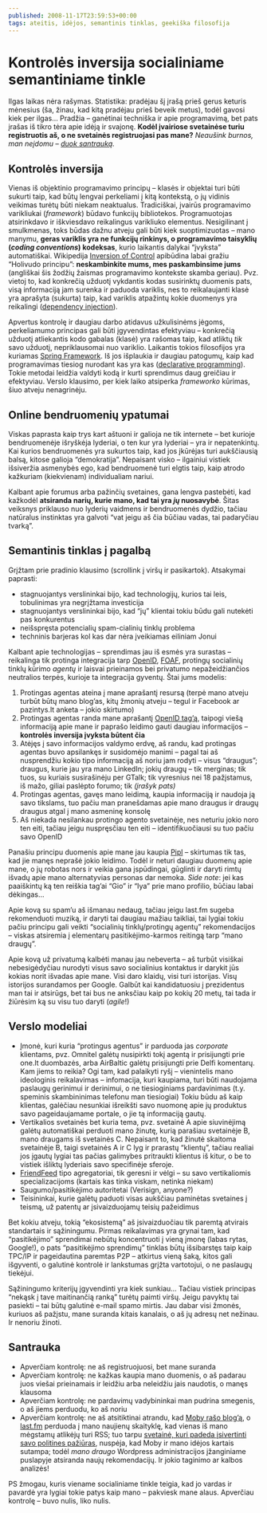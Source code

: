 ```yaml
---
published: 2008-11-17T23:59:53+00:00
tags: ateitis, idėjos, semantinis tinklas, geekiška filosofija
---
```


# Kontrolės inversija socialiniame semantiniame tinkle

<p>Ilgas laikas nėra rašymas. Statistika: pradėjau šį įrašą prieš gerus keturis mėnesius (ša, žinau, kad kitą pradėjau prieš beveik metus), todėl gavosi kiek per ilgas… Pradžia – ganėtinai techniška ir apie programavimą, bet pats įrašas iš tikro tėra apie idėją ir svajonę. <strong>Kodėl įvairiose svetainėse turiu registruotis aš, o ne svetainės registruojasi pas mane?</strong> <em>Neaušink burnos, man neįdomu – <a href="/2008/11/kontroles-inversija-socialiniame-semantiniame-tinkle.html#20081117-santrauka">duok santrauką</a>.</em></p>
<p><span id="more-66"></span></p>
<h2>Kontrolės inversija</h2>
<p>Vienas iš objektinio programavimo principų – klasės ir objektai turi būti sukurti taip, kad būtų lengvai perkeliami į kitą kontekstą, o jų vidinis veikimas turėtų būti niekam neaktualus. Tradiciškai, įvairūs programavimo varikliukai (<i>framework</i>) būdavo funkcijų bibliotekos. Programuotojas atsirinkdavo ir iškviesdavo reikalingus varikliuko elementus. Nesigilinant į smulkmenas, toks būdas dažnu atveju gali būti kiek suoptimizuotas – mano manymu, <strong>geras variklis yra ne funkcijų rinkinys, o programavimo taisyklių (<i>coding conventions</i>) kodeksas</strong>, kurio laikantis dalykai “įvyksta” automatiškai. Wikipedija <a href="http://en.wikipedia.org/wiki/Inversion_of_control">Inversion of Control</a> apibūdina labai gražiu “Holivudo principu”: <strong>neskambinkite mums, mes paskambinsime jums</strong> (angliškai šis žodžių žaismas programavimo kontekste skamba geriau). Pvz. vietoj to, kad konkrečią užduotį vykdantis kodas susirinktų duomenis pats, visą informaciją jam surenka ir paduoda variklis, nes to reikalaujanti klasė yra aprašyta (sukurta) taip, kad variklis atpažintų kokie duomenys yra reikalingi (<a href="http://en.wikipedia.org/wiki/Dependency_injection">dependency injection</a>).</p>
<p>Apvertus kontrolę ir daugiau darbo atidavus užkulisinėms jėgoms, perkeliamumo principas gali būti įgyvendintas efektyviau – konkrečią užduotį atliekantis kodo gabalas (klasė) yra rašomas taip, kad atliktų <em>tik</em> savo užduotį, nepriklausomai nuo variklio. Laikantis tokios filosofijos yra kuriamas <a href="http://www.springframework.org/">Spring Framework</a>. Iš jos išplaukia ir daugiau patogumų, kaip kad programavimas tiesiog nurodant kas yra kas (<a href="http://en.wikipedia.org/wiki/Declarative_programming">declarative programming</a>). Tokie metodai leidžia valdyti kodą ir kurti sprendimus daug greičiau ir efektyviau. Verslo klausimo, per kiek laiko atsiperka <i>frameworko</i> kūrimas, šiuo atveju nenagrinėju.</p>
<h2>Online bendruomenių ypatumai</h2>
<p>Viskas paprasta kaip trys kart aštuoni ir galioja ne tik internete – bet kurioje bendruomenėje išryškėja lyderiai, o ten kur yra lyderiai – yra ir nepatenkintų. Kai kurios bendruomenės yra sukurtos taip, kad jos įkūrėjas turi aukščiausią balsą, kitose galioja “demokratija”. Nepaisant visko – ilgainiui vistiek išsiveržia asmenybės ego, kad bendruomenė turi elgtis taip, kaip atrodo kažkuriam (kiekvienam) individualiam nariui.</p>
<p>Kalbant apie forumus arba pažinčių svetaines, gana lengva pastebėti, kad kažkodėl <strong>atsiranda narių, kurie mano, kad tai yra <em>jų</em> nuosavybė</strong>. Šitas veiksnys priklauso nuo lyderių vaidmens ir bendruomenės dydžio, tačiau natūralus instinktas yra galvoti “vat jeigu aš čia būčiau vadas, tai padaryčiau tvarką”.</p>
<h2>Semantinis tinklas į pagalbą</h2>
<p>Grįžtam prie pradinio klausimo (scrollink į viršų ir pasikartok). Atsakymai paprasti:</p>
<ul>
<li>stagnuojantys verslininkai bijo, kad technologijų, kurios tai leis, tobulinimas yra negrįžtama investicija</li>
<li>stagnuojantys verslininkai bijo, kad “jų” klientai tokiu būdu gali nutekėti pas konkurentus</li>
<li>neišspręsta potencialių spam-cialinių tinklų problema</li>
<li>techninis barjeras kol kas dar nėra įveikiamas eiliniam Jonui</li>
</ul>
<p>Kalbant apie technologijas – sprendimas jau iš esmės yra surastas – reikalinga tik protinga integracija tarp <a href="http://openid.net/">OpenID</a>, <a href="http://www.foaf-project.org/">FOAF</a>, protingų socialinių tinklų kūrimo <i>agentų</i> ir laisvai prieinamos bei privatumo nepažeidžiančios neutralios terpės, kurioje ta integracija gyventų. Štai jums modelis:</p>
<ol>
<li>Protingas agentas ateina į mane aprašantį resursą (terpė mano atveju turbūt būtų mano blog’as, kitų žmonių atveju – tegul ir Facebook ar pazintys.lt anketa – jokio skirtumo)</li>
<li>Protingas agentas randa mane aprašantį <a href="http://wiki.openid.net/Delegation">OpenID tag’ą</a>, taipogi viešą informaciją apie mane ir paprašo leidimo gauti daugiau informacijos – <strong>kontrolės inversija įvyksta būtent čia</strong></li>
<li>Atėjęs į savo informacijos valdymo erdvę, aš randu, kad protingas agentas buvo apsilankęs ir susidomėjo manimi – pagal tai aš nusprendžiu kokio tipo informaciją aš noriu jam rodyti – visus “draugus”; draugus, kurie jau yra mano LinkedIn; jokių draugų – tik merginas; tik tuos, su kuriais susirašinėju per GTalk; tik vyresnius nei 18 pažįstamus, iš mažo, giliai paslėpto forumo; tik <i>(įrašyk pats)</i></li>
<li>Protingas agentas, gavęs mano leidimą, kaupia informaciją ir naudoja ją savo tikslams, tuo pačiu man pranešdamas apie mano draugus ir draugų draugus atgal į mano asmeninę konsolę</li>
<li>Aš niekada nesilankau protingo agento svetainėje, nes neturiu jokio noro ten eiti, tačiau jeigu nuspręsčiau ten eiti – identifikuočiausi su tuo pačiu savo OpenID</li>
</ol>
<p>Panašiu principu duomenis apie mane jau kaupia <a href="http://www.pipl.com/">Pipl</a> – skirtumas tik tas, kad jie manęs neprašė jokio leidimo. Todėl ir neturi daugiau duomenų apie mane, o jų robotas nors ir veikia gana įspūdingai, gūglinti ir daryti rimtų išvadų apie mano alternatyvias personas dar nemoka. <i>Side note</i>: jei kas paaiškintų ką ten reiškia tag’ai “Gio” ir “Iya” prie mano profilio, būčiau labai dėkingas…</p>
<p>Apie kovą su spam’u aš išmanau nedaug, tačiau jeigu last.fm sugeba rekomenduoti muziką, ir daryti tai daugiau mažiau taikliai, tai lygiai tokiu pačiu principu gali veikti “socialinių tinklų/protingų agentų” rekomendacijos – viskas atsiremia į elementarų pasitikėjimo-karmos reitingą tarp “mano draugų”.</p>
<p>Apie kovą už privatumą kalbėti manau jau nebeverta – aš turbūt visiškai nebesigėdyčiau nurodyti visus savo socialinius kontaktus ir darykit jūs kokias norit išvadas apie mane. Visi daro klaidų, visi turi istorijas. Visų istorijos surandamos per Google. Galbūt kai kandidatuosiu į prezidentus man tai ir atsirūgs, bet tai bus ne anksčiau kaip po kokių 20 metų, tai tada ir žiūrėsim ką su visu tuo daryti (<em>agile</em>!)</p>
<h2>Verslo modeliai</h2>
<ul>
<li>Įmonė, kuri kuria “protingus agentus” ir parduoda jas <i>corporate</i> klientams, pvz. Omnitel galėtų nusipirkti tokį agentą ir prisijungti prie one.lt duombazės, arba AirBaltic galėtų prisijungti prie Delfi komentarų. Kam jiems to reikia? Ogi tam, kad palaikyti ryšį – vienintelis mano ideologinis reikalavimas – infomacija, kuri kaupiama, turi būti naudojama paslaugų gerinimui ir derinimui, o ne tiesioginiams pardavinimas (t.y. speminis skambininimas telefonu man tiesiogiai) Tokiu būdu aš kaip klientas, galėčiau nesunkiai išreikšti savo nuomonę apie jų produktus savo pageidaujamame portale, o jie tą informaciją gautų.</li>
<li>Vertikalios svetainės bet kuria tema, pvz. svetainė A apie siuvinėjimą galėtų automatiškai perduoti mano žinutę, kurią parašiau svetainėje B, mano draugams iš svetainės C. Nepaisant to, kad žinutė skaitoma svetainėje B, taigi svetainės A ir C lyg ir prarastų “klientų”, tačiau realiai jos įgautų lygiai tas pačias galimybes pritraukti klientus iš kitur, o be to vistiek išliktų lyderiais savo specifinėje sferoje.</li>
<li><a href="http://friendfeed.com/">FriendFeed</a> tipo agregatoriai, tik geresni ir vėlgi – su savo vertikaliomis specializacijoms (kartais kas tinka viskam, netinka niekam)</li>
<li>Saugumo/pasitikėjimo autoritetai (Verisign, anyone?)</li>
<li>Teisininkai, kurie galėtų paduoti visas aukščiau paminėtas svetaines į teismą, už patentų ar įsivaizduojamų teisių pažeidimus</li>
</ul>
<p>Bet kokiu atveju, tokią “ekosistemą” aš įsivaizduočiau tik paremtą atvirais standartais ir sąžiningumu. Pirmas reikalavimas yra grynai tam, kad “pasitikėjimo” sprendimai nebūtų koncentruoti į vieną įmonę (labas rytas, Google!), o pats “pasitikėjimo sprendimų” tinklas būtų išsibarstęs taip kaip TPC/IP ir pageidautina paremtas P2P – atkirtus vieną šaką, kitos gali išgyventi, o galutinė kontrolė ir lankstumas grįžta vartotojui, o ne paslaugų tiekėjui.</p>
<p>Sąžiningumo kriterijų įgyvendinti yra kiek sunkiau… Tačiau vistiek principas “nekąsk į tave maitinančią ranką” turėtų paimti viršų. Jeigu pavyktų tai pasiekti – tai būtų galutinė e-mail spamo mirtis. Jau dabar visi žmonės, kuriuos aš pažįstu, mane suranda kitais kanalais, o aš jų adresų net nežinau. Ir nenoriu žinoti.</p>
<h2 id="20081117-santrauka">Santrauka</h2>
<ul>
<li>Apverčiam kontrolę: ne aš registruojuosi, bet mane suranda</li>
<li>Apverčiam kontrolę: ne kažkas kaupia mano duomenis, o aš padarau juos viešai prieinamais ir leidžiu arba neleidžiu jais naudotis, o manęs klausoma</li>
<li>Apverčiam kontrolę: ne pardavimų vadybininkai man pudrina smegenis, o aš jiems perduodu, ko aš noriu</li>
<li>Apverčiam kontrolę: ne aš atsitiktinai atrandu, kad <a href="http://www.moby.com/journal">Moby rašo blog’ą</a>, o <a href="http://last.fm">last.fm</a> perduoda į mano naujienų skaityklę, kad vienas iš mano mėgstamų atlikėjų turi RSS; tuo tarpu <a href="http://www.manobalsas.lt/">svetainė, kuri padeda įsivertinti savo politines pažiūras</a>, nuspėja, kad Moby ir mano idėjos kartais sutampa; todėl <em>mano draugo</em> Wordpress administracijos įžanginiame puslapyje atsiranda naujų rekomendacijų. Ir jokio taginimo ar kalbos analizės!</li>
</ul>
<p>PS žmogau, kuris viename socialiniame tinkle teigia, kad jo vardas ir pavardė yra lygiai tokie patys kaip mano – pakviesk mane alaus. Apverčiau kontrolę – buvo nulis, liko nulis.</p>